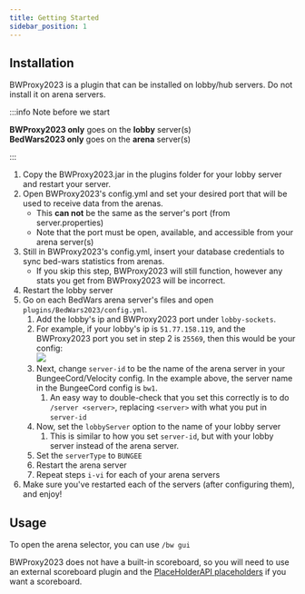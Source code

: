 ```yaml
---
title: Getting Started
sidebar_position: 1
---
```


## Installation

BWProxy2023 is a plugin that can be installed on lobby/hub servers. Do not install it on arena servers.

:::info Note before we start

**BWProxy2023 only** goes on the **lobby** server(s)<br/>
**BedWars2023 only** goes on the **arena** server(s)

:::

1. Copy the BWProxy2023.jar in the plugins folder for your lobby server and restart your server.
2. Open BWProxy2023's config.yml and set your desired port that will be used to receive data from the arenas.
   * This **can not** be the same as the server's port (from server.properties)
   * Note that the port must be open, available, and accessible from your arena server(s)
3. Still in BWProxy2023's config.yml, insert your database credentials to sync bed-wars statistics from arenas.
   * If you skip this step, BWProxy2023 will still function, however any stats you get from BWProxy2023 will be incorrect.
4. Restart the lobby server
5. Go on each BedWars arena server's files and open `plugins/BedWars2023/config.yml`.
   1. Add the lobby's ip and BWProxy2023 port under `lobby-sockets`.
   2. For example, if your lobby's ip is `51.77.158.119`,
      and the BWProxy2023 port you set in step 2 is `25569`, then this would be your config:<br/>![](/img/immagine.png)
   3. Next, change `server-id` to be the name of the arena server in your BungeeCord/Velocity config.
      In the example above, the server name in the BungeeCord config is `bw1`.
      1. An easy way to double-check that you set this correctly is to do `/server <server>`,
         replacing `<server>` with what you put in `server-id`
   4. Now, set the `lobbyServer` option to the name of your lobby server
      1. This is similar to how you set `server-id`, but with your lobby server instead of the arena server.
   5. Set the `serverType` to `BUNGEE`
   6. Restart the arena server
   7. Repeat steps `i-vi` for each of your arena servers
6. Make sure you've restarted each of the servers (after configuring them), and enjoy!

## Usage
To open the arena selector, you can use `/bw gui`

BWProxy2023 does not have a built-in scoreboard, so you will need to use an external scoreboard plugin and the
[PlaceHolderAPI placeholders](features/placeholders) if you want a scoreboard.
